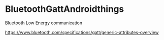 # BluetoothGattAndroidthings
Bluetooth Low Energy communication

https://www.bluetooth.com/specifications/gatt/generic-attributes-overview
